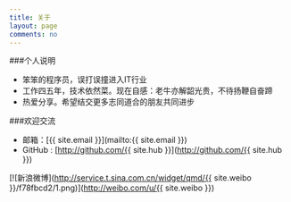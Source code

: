 ```yaml
---
title: 关于
layout: page
comments: no
---
```


###个人说明

* 笨笨的程序员，误打误撞进入IT行业
* 工作四五年，技术依然菜。现在自感：老牛亦解韶光贵，不待扬鞭自奋蹄
* 热爱分享。希望结交更多志同道合的朋友共同进步

###欢迎交流

* 邮箱：[{{ site.email }}](mailto:{{ site.email }})
* GitHub : [http://github.com/{{ site.hub }}](http://github.com/{{ site.hub }})

[![新浪微博](http://service.t.sina.com.cn/widget/qmd/{{ site.weibo }}/f78fbcd2/1.png)](http://weibo.com/u/{{ site.weibo }})
